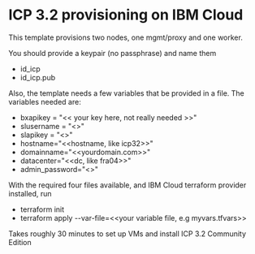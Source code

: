 # ICP 3.2 provisioning on IBM Cloud
This template provisions two nodes, one mgmt/proxy and one worker.

You should provide a keypair (no passphrase) and name them 
- id_icp 
- id_icp.pub

Also, the template needs a few variables that be provided in a file.
The variables needed are:
- bxapikey = "<< your key here, not really needed >>"
- slusername = "<<your IBM CLOUD ID>>"
- slapikey  = "<<your IBM Cloud API Key>>"
- hostname="<<hostname, like icp32>>"
- domainname="<<yourdomain.com>>"
- datacenter="<<dc, like fra04>>"
- admin_password="<<ICP admin password>>"

With the required four files available, and IBM Cloud terraform provider installed, run
- terraform init
- terraform apply --var-file=<<your variable file, e.g myvars.tfvars>>

Takes roughly 30 minutes to set up VMs and install ICP 3.2 Community Edition